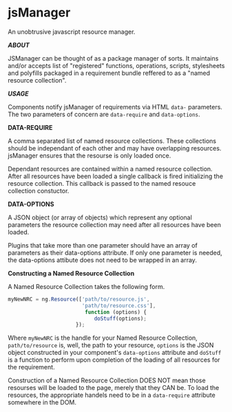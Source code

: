 jsManager
=========

An unobtrusive javascript resource manager.


***ABOUT***

JSManager can be thought of as a package manager of sorts. It maintains and/or accepts list 
of "registered" functions, operations, scripts, stylesheets and polyfills packaged in a requirement 
bundle reffered to as a "named resource collection".


***USAGE***

Components notify jsManager of requirements via HTML `data-` parameters. The two parameters of 
concern are `data-require` and `data-options`.


**DATA-REQUIRE**

A comma separated list of named resource collections. These collections should be independant of 
each other and may have overlapping resources. jsManager ensures that the resourse is only 
loaded once.

Dependant resources are contained within a named resource collection. After all resources have been 
loaded a single callback is fired initializing the resource collection. This callback is passed to
the named resouce collection constuctor.


**DATA-OPTIONS**

A JSON object (or array of objects) which represent any optional 
parameters the resource collection may need after all resources
have been loaded.

Plugins that take more than one parameter should have an 
array of parameters as their data-options attribute.
If only one parameter is needed, the data-options attibute 
does not need to be wrapped in an array.


**Constructing a Named Resource Collection**

A Named Resource Collection takes the following form.
```javascript
myNewNRC = ng.Resource(['path/to/resource.js',
                        'path/to/resource.css'],
                         function (options) {
                            doStuff(options);
                      });
```

Where `myNewNRC` is the handle for your Named Resource Collection,
      `path/to/resource` is, well, the path to your resource,
      `options` is the JSON object constructed in your component's `data-options` attribute
  and `doStuff` is a function to perform upon completion of the loading of all resources for the requirement.

Construction of a Named Resource Collection DOES NOT mean those resourses will be loaded to the page, merely 
that they CAN be. To load the resources, the appropriate handels need to be in a `data-require` attribute 
somewhere in the DOM.
